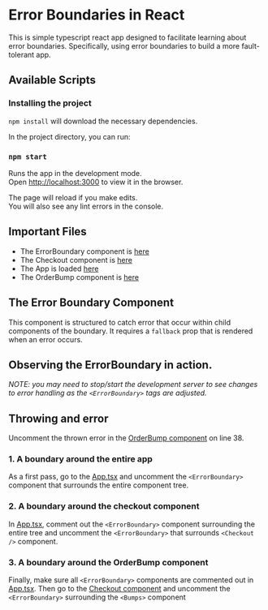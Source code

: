 # Error Boundaries in React

This is simple typescript react app designed to facilitate learning about error boundaries. Specifically, 
using error boundaries to build a more fault-tolerant app. 

## Available Scripts

### Installing the project

`npm install` will download the necessary dependencies.

In the project directory, you can run:

### `npm start`

Runs the app in the development mode.\
Open [http://localhost:3000](http://localhost:3000) to view it in the browser.

The page will reload if you make edits.\
You will also see any lint errors in the console.

## Important Files

- The ErrorBoundary component is [here](src/ErrorBoundary.tsx)
- The Checkout component is [here](src/components/Checkout.tsx)
- The App is loaded [here](src/App.tsx)
- The OrderBump component is [here](src/components/Bumps.tsx)

## The Error Boundary Component

This component is structured to catch error that occur within child components of the boundary. 
It requires a `fallback` prop that is rendered when an error occurs. 

## Observing the ErrorBoundary in action.

_NOTE: you may need to stop/start the development server to see changes to error handling as the `<ErrorBoundary>`
tags are adjusted._

## Throwing and error

Uncomment the thrown error in the [OrderBump component](src/components/Bumps.tsx) on line 38.

### 1. A boundary around the entire app

As a first pass, go to the [App.tsx](src/App.tsx) and uncomment the `<ErrorBoundary>` component that surrounds the
entire component tree. 

### 2. A boundary around the checkout component

In [App.tsx](src/App.tsx), comment out the `<ErrorBoundary>` component surrounding the entire tree and uncomment the
`<ErrorBoundary>` that surrounds `<Checkout />` component.

### 3. A boundary around the OrderBump component

Finally, make sure all `<ErrorBoundary>` components are commented out in [App.tsx](src/App.tsx). Then go to the
[Checkout component](src/components/Checkout.tsx) and uncomment the `<ErrorBoundary>` surrounding the 
`<Bumps>` component

